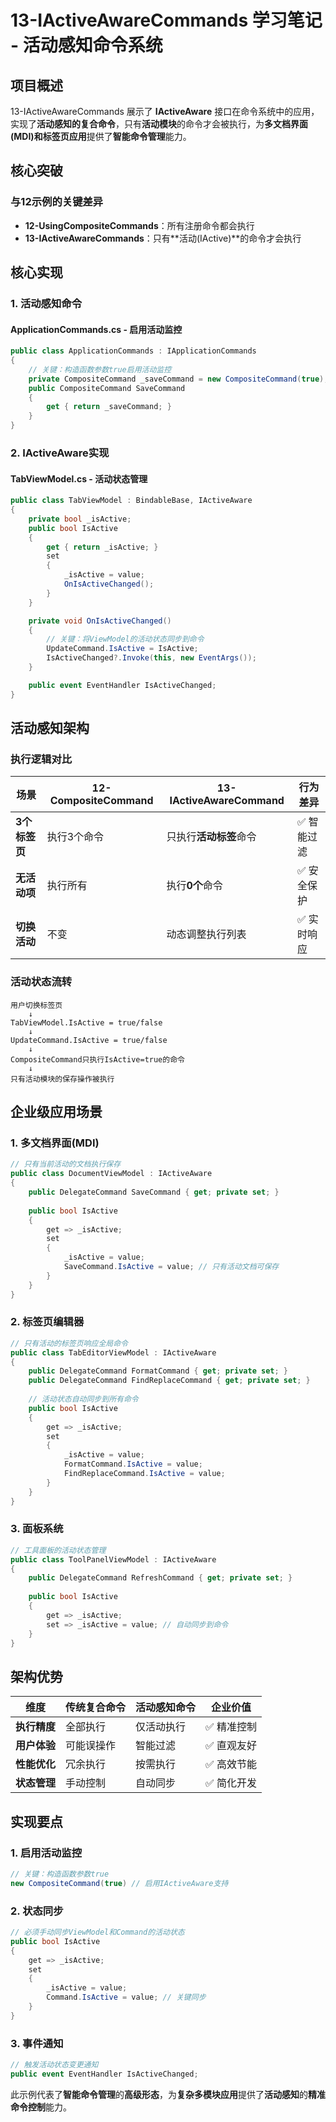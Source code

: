 # 13-IActiveAwareCommands 学习笔记 - 活动感知命令系统

## 项目概述

13-IActiveAwareCommands 展示了 **IActiveAware** 接口在命令系统中的应用，实现了**活动感知的复合命令**，只有**活动模块**的命令才会被执行，为**多文档界面(MDI)**和**标签页应用**提供了**智能命令管理**能力。

## 核心突破

### 与12示例的关键差异
- **12-UsingCompositeCommands**：所有注册命令都会执行
- **13-IActiveAwareCommands**：只有**活动(IActive)**的命令才会执行

## 核心实现

### 1. 活动感知命令

#### ApplicationCommands.cs - 启用活动监控
```csharp
public class ApplicationCommands : IApplicationCommands
{
    // 关键：构造函数参数true启用活动监控
    private CompositeCommand _saveCommand = new CompositeCommand(true);
    public CompositeCommand SaveCommand
    {
        get { return _saveCommand; }
    }
}
```

### 2. IActiveAware实现

#### TabViewModel.cs - 活动状态管理
```csharp
public class TabViewModel : BindableBase, IActiveAware
{
    private bool _isActive;
    public bool IsActive
    {
        get { return _isActive; }
        set
        {
            _isActive = value;
            OnIsActiveChanged();
        }
    }

    private void OnIsActiveChanged()
    {
        // 关键：将ViewModel的活动状态同步到命令
        UpdateCommand.IsActive = IsActive;
        IsActiveChanged?.Invoke(this, new EventArgs());
    }

    public event EventHandler IsActiveChanged;
}
```

## 活动感知架构

### 执行逻辑对比

| 场景 | 12-CompositeCommand | 13-IActiveAwareCommand | 行为差异 |
|------|-------------------|----------------------|----------|
| **3个标签页** | 执行3个命令 | 只执行**活动标签**命令 | ✅ 智能过滤 |
| **无活动项** | 执行所有 | 执行**0个**命令 | ✅ 安全保护 |
| **切换活动** | 不变 | 动态调整执行列表 | ✅ 实时响应 |

### 活动状态流转
```
用户切换标签页
    ↓
TabViewModel.IsActive = true/false
    ↓
UpdateCommand.IsActive = true/false  
    ↓
CompositeCommand只执行IsActive=true的命令
    ↓
只有活动模块的保存操作被执行
```

## 企业级应用场景

### 1. 多文档界面(MDI)
```csharp
// 只有当前活动的文档执行保存
public class DocumentViewModel : IActiveAware
{
    public DelegateCommand SaveCommand { get; private set; }
    
    public bool IsActive 
    { 
        get => _isActive; 
        set 
        {
            _isActive = value;
            SaveCommand.IsActive = value; // 只有活动文档可保存
        }
    }
}
```

### 2. 标签页编辑器
```csharp
// 只有活动的标签页响应全局命令
public class TabEditorViewModel : IActiveAware
{
    public DelegateCommand FormatCommand { get; private set; }
    public DelegateCommand FindReplaceCommand { get; private set; }
    
    // 活动状态自动同步到所有命令
    public bool IsActive 
    { 
        get => _isActive;
        set 
        {
            _isActive = value;
            FormatCommand.IsActive = value;
            FindReplaceCommand.IsActive = value;
        }
    }
}
```

### 3. 面板系统
```csharp
// 工具面板的活动状态管理
public class ToolPanelViewModel : IActiveAware
{
    public DelegateCommand RefreshCommand { get; private set; }
    
    public bool IsActive 
    { 
        get => _isActive;
        set => _isActive = value; // 自动同步到命令
    }
}
```

## 架构优势

| 维度 | 传统复合命令 | 活动感知命令 | 企业价值 |
|------|-------------|--------------|----------|
| **执行精度** | 全部执行 | 仅活动执行 | ✅ 精准控制 |
| **用户体验** | 可能误操作 | 智能过滤 | ✅ 直观友好 |
| **性能优化** | 冗余执行 | 按需执行 | ✅ 高效节能 |
| **状态管理** | 手动控制 | 自动同步 | ✅ 简化开发 |

## 实现要点

### 1. 启用活动监控
```csharp
// 关键：构造函数参数true
new CompositeCommand(true) // 启用IActiveAware支持
```

### 2. 状态同步
```csharp
// 必须手动同步ViewModel和Command的活动状态
public bool IsActive 
{ 
    get => _isActive;
    set 
    {
        _isActive = value;
        Command.IsActive = value; // 关键同步
    }
}
```

### 3. 事件通知
```csharp
// 触发活动状态变更通知
public event EventHandler IsActiveChanged;
```

此示例代表了**智能命令管理**的**高级形态**，为**复杂多模块应用**提供了**活动感知**的**精准命令控制**能力。